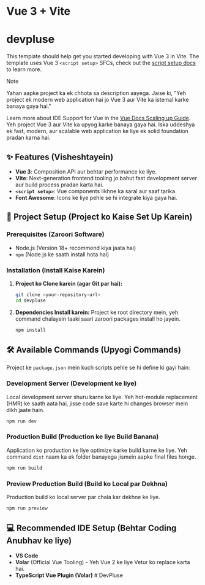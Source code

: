 # Vue 3 + Vite
# devpluse

This template should help get you started developing with Vue 3 in Vite. The template uses Vue 3 `<script setup>` SFCs, check out the [script setup docs](https://v3.vuejs.org/api/sfc-script-setup.html#sfc-script-setup) to learn more.
> [!NOTE]
> Yahan aapke project ka ek chhota sa description aayega. Jaise ki, "Yeh project ek modern web application hai jo Vue 3 aur Vite ka istemal karke banaya gaya hai."

Learn more about IDE Support for Vue in the [Vue Docs Scaling up Guide](https://vuejs.org/guide/scaling-up/tooling.html#ide-support).
Yeh project Vue 3 aur Vite ka upyog karke banaya gaya hai. Iska uddeshya ek fast, modern, aur scalable web application ke liye ek solid foundation pradan karna hai.

## ✨ Features (Visheshtayein)

- **Vue 3**: Composition API aur behtar performance ke liye.
- **Vite**: Next-generation frontend tooling jo bahut fast development server aur build process pradan karta hai.
- **`<script setup>`**: Vue components likhne ka saral aur saaf tarika.
- **Font Awesome**: Icons ke liye pehle se hi integrate kiya gaya hai.

## 🚀 Project Setup (Project ko Kaise Set Up Karein)

### Prerequisites (Zaroori Software)
- Node.js (Version 18+ recommend kiya jaata hai)
- `npm` (Node.js ke saath install hota hai)

### Installation (Install Kaise Karein)

1.  **Project ko Clone karein (agar Git par hai):**
    ```sh
    git clone <your-repository-url>
    cd devpluse
    ```

2.  **Dependencies Install karein:**
    Project ke root directory mein, yeh command chalayein taaki saari zaroori packages install ho jayein.
    ```sh
    npm install
    ```

## 🛠️ Available Commands (Upyogi Commands)

Project ke `package.json` mein kuch scripts pehle se hi define ki gayi hain:

### Development Server (Development ke liye)
Local development server shuru karne ke liye. Yeh hot-module replacement (HMR) ke saath aata hai, jisse code save karte hi changes browser mein dikh jaate hain.
```sh
npm run dev
```

### Production Build (Production ke liye Build Banana)
Application ko production ke liye optimize karke build karne ke liye. Yeh command `dist` naam ka ek folder banayega jismein aapke final files honge.
```sh
npm run build
```

### Preview Production Build (Build ko Local par Dekhna)
Production build ko local server par chala kar dekhne ke liye.
```sh
npm run preview
```

## 💻 Recommended IDE Setup (Behtar Coding Anubhav ke liye)

- **VS Code**
- **Volar** (Official Vue Tooling) - Yeh Vue 2 ke liye Vetur ko replace karta hai.
- **TypeScript Vue Plugin (Volar)**
#   D e v P l u s e  
 